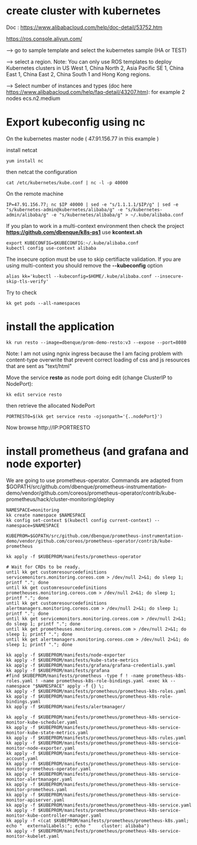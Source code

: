 # create cluster with kubernetes

Doc : https://www.alibabacloud.com/help/doc-detail/53752.htm

https://ros.console.aliyun.com/

--> go to sample template and select the kubernetes sample (HA or TEST)

--> select a region. Note: You can only use ROS templates to deploy Kubernetes clusters in US West 1, China North 2, Asia Pacific SE 1, China East 1, China East 2, China South 1 and Hong Kong regions.

--> Select number of instances and types (doc here https://www.alibabacloud.com/help/faq-detail/43207.htm):  for example 2 nodes ecs.n2.medium

# Export kubeconfig using nc

On the kubernetes master node ( 47.91.156.77 in this example )

install netcat
```
yum install nc
```

then netcat the configuration
```
cat /etc/kubernetes/kube.conf | nc -l -p 40000
```

On the remote machine

```
IP=47.91.156.77; nc $IP 40000 | sed -e "s/1.1.1.1/$IP/g" | sed -e "s/kubernetes-admin@kubernetes/alibaba/g" -e "s/kubernetes-admin/alibaba/g" -e "s/kubernetes/alibaba/g" > ~/.kube/alibaba.conf

```

If you plan to work in a multi-context environment then check the project **https://github.com/dbenque/k8s-ps1** use **kcontext.sh**
```
export KUBECONFIG=$KUBECONFIG:~/.kube/alibaba.conf
kubectl config use-context alibaba
```

The insecure option must be use to skip certifiacte validation. If you are using multi-context you should remove the **--kubeconfig** option

```
alias kk='kubectl --kubeconfig=$HOME/.kube/alibaba.conf --insecure-skip-tls-verify'
```

Try to check
```
kk get pods --all-namespaces
```

# install the application

```
kk run resto --image=dbenque/prom-demo-resto:v3 --expose --port=8080
```

Note: I am not using ngnix ingress because the I am facing problem with content-type overwrite that prevent correct loading of css and js resources that are sent as "text/html"

Move the service **resto** as node port doing edit (change ClusterIP to NodePort):
```
kk edit service resto
```
then retrieve the allocated NodePort
```
PORTRESTO=$(kk get service resto -ojsonpath='{..nodePort}')
```

Now browse http://IP:PORTRESTO

# install prometheus (and grafana and node exporter)

We are going to use prometheus-operator. Commands are adapted from $GOPATH/src/github.com/dbenque/prometheus-instrumentation-demo/vendor/github.com/coreos/prometheus-operator/contrib/kube-prometheus/hack/cluster-monitoring/deploy

```
NAMESPACE=monitoring
kk create namespace $NAMESPACE
kk config set-context $(kubectl config current-context) --namespace=$NAMESPACE

KUBEPROM=$GOPATH/src/github.com/dbenque/prometheus-instrumentation-demo/vendor/github.com/coreos/prometheus-operator/contrib/kube-prometheus

kk apply -f $KUBEPROM/manifests/prometheus-operator

# Wait for CRDs to be ready.
until kk get customresourcedefinitions servicemonitors.monitoring.coreos.com > /dev/null 2>&1; do sleep 1; printf "."; done
until kk get customresourcedefinitions prometheuses.monitoring.coreos.com > /dev/null 2>&1; do sleep 1; printf "."; done
until kk get customresourcedefinitions alertmanagers.monitoring.coreos.com > /dev/null 2>&1; do sleep 1; printf "."; done
until kk get servicemonitors.monitoring.coreos.com > /dev/null 2>&1; do sleep 1; printf "."; done
until kk get prometheuses.monitoring.coreos.com > /dev/null 2>&1; do sleep 1; printf "."; done
until kk get alertmanagers.monitoring.coreos.com > /dev/null 2>&1; do sleep 1; printf "."; done

kk apply -f $KUBEPROM/manifests/node-exporter
kk apply -f $KUBEPROM/manifests/kube-state-metrics
kk apply -f $KUBEPROM/manifests/grafana/grafana-credentials.yaml
kk apply -f $KUBEPROM/manifests/grafana
#find $KUBEPROM/manifests/prometheus -type f ! -name prometheus-k8s-roles.yaml ! -name prometheus-k8s-role-bindings.yaml -exec kk --namespace "$NAMESPACE" apply -f {} \;
kk apply -f $KUBEPROM/manifests/prometheus/prometheus-k8s-roles.yaml
kk apply -f $KUBEPROM/manifests/prometheus/prometheus-k8s-role-bindings.yaml
kk apply -f $KUBEPROM/manifests/alertmanager/

kk apply -f $KUBEPROM/manifests/prometheus/prometheus-k8s-service-monitor-kube-scheduler.yaml
kk apply -f $KUBEPROM/manifests/prometheus/prometheus-k8s-service-monitor-kube-state-metrics.yaml
kk apply -f $KUBEPROM/manifests/prometheus/prometheus-k8s-rules.yaml
kk apply -f $KUBEPROM/manifests/prometheus/prometheus-k8s-service-monitor-node-exporter.yaml
kk apply -f $KUBEPROM/manifests/prometheus/prometheus-k8s-service-account.yaml
kk apply -f $KUBEPROM/manifests/prometheus/prometheus-k8s-service-monitor-prometheus-operator.yaml
kk apply -f $KUBEPROM/manifests/prometheus/prometheus-k8s-service-monitor-alertmanager.yaml
kk apply -f $KUBEPROM/manifests/prometheus/prometheus-k8s-service-monitor-prometheus.yaml
kk apply -f $KUBEPROM/manifests/prometheus/prometheus-k8s-service-monitor-apiserver.yaml
kk apply -f $KUBEPROM/manifests/prometheus/prometheus-k8s-service.yaml
kk apply -f $KUBEPROM/manifests/prometheus/prometheus-k8s-service-monitor-kube-controller-manager.yaml
kk apply -f <(cat $KUBEPROM/manifests/prometheus/prometheus-k8s.yaml; echo "  externalLabels:"; echo "    cluster: alibaba")
kk apply -f $KUBEPROM/manifests/prometheus/prometheus-k8s-service-monitor-kubelet.yaml

```
